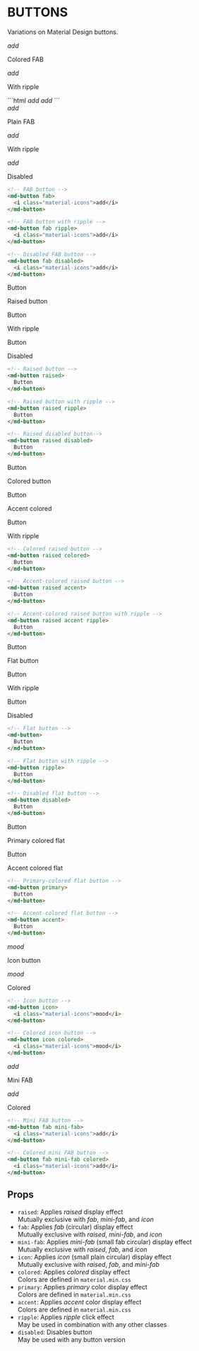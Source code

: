 # BUTTONS

Variations on Material Design buttons.


<div class="mdl-grid">
  <div class="demo-cell mdl-cell mdl-cell--2-col mdl-cell--top mdl-cell--middle">
    <md-button fab colored><i class="material-icons">add</i></md-button>
    <p class="mdl-typography--caption-color-contrast">Colored FAB</p>
  </div>
  <div class="demo-cell mdl-cell mdl-cell--2-col mdl-cell--top mdl-cell--middle">
    <md-button ripple fab colored><i class="material-icons">add</i></md-button>
    <p class="mdl-typography--caption-color-contrast">With ripple</p>
  </div>

</div>
```html
<!-- Colored FAB button -->
<md-button fab colored>
  <i class="material-icons">add</i>
</md-button>

<!-- Colored FAB button with ripple -->
<md-button ripple fab colored>
  <i class="material-icons">add</i>
</md-button>
```

<div class="mdl-grid">
  <div class="demo-cell mdl-cell mdl-cell--2-col mdl-cell--top mdl-cell--middle">
    <md-button fab>
      <i class="material-icons">add</i>
    </md-button>
    <p class="mdl-typography--caption-color-contrast">Plain FAB</p>
  </div>
  <div class="demo-cell mdl-cell mdl-cell--2-col mdl-cell--top mdl-cell--middle">
    <md-button fab ripple>
      <i class="material-icons">add</i>
    </md-button>
    <p class="mdl-typography--caption-color-contrast">With ripple</p>
  </div>
  <div class="demo-cell mdl-cell mdl-cell--2-col mdl-cell--top mdl-cell--middle">
    <md-button fab disabled>
      <i class="material-icons">add</i>
    </md-button>
    <p class="mdl-typography--caption-color-contrast">Disabled</p>
  </div>
</div>

```html
<!-- FAB button -->
<md-button fab>
  <i class="material-icons">add</i>
</md-button>

<!-- FAB button with ripple -->
<md-button fab ripple>
  <i class="material-icons">add</i>
</md-button>

<!-- Disabled FAB button -->
<md-button fab disabled>
  <i class="material-icons">add</i>
</md-button>
```

<div class="mdl-grid">
  <div class="demo-cell mdl-cell mdl-cell--2-col mdl-cell--top mdl-cell--middle">
    <md-button raised>
      Button
    </md-button>
    <p class="mdl-typography--caption-color-contrast">Raised button</p>
  </div>
  <div class="demo-cell mdl-cell mdl-cell--2-col mdl-cell--top mdl-cell--middle">
    <md-button raised ripple>
      Button
    </md-button>
    <p class="mdl-typography--caption-color-contrast">With ripple</p>
  </div>
  <div class="demo-cell mdl-cell mdl-cell--2-col mdl-cell--top mdl-cell--middle">
    <md-button raised disabled>
      Button
    </md-button>
    <p class="mdl-typography--caption-color-contrast">Disabled</p>
  </div>
</div>

```html
<!-- Raised button -->
<md-button raised>
  Button
</md-button>

<!-- Raised button with ripple -->
<md-button raised ripple>
  Button
</md-button>

<!-- Raised disabled button-->
<md-button raised disabled>
  Button
</md-button>
```

<div class="mdl-grid">
  <div class="demo-cell mdl-cell mdl-cell--2-col mdl-cell--top mdl-cell--middle">
    <md-button raised colored>
      Button
    </md-button>
    <p class="mdl-typography--caption-color-contrast">Colored button</p>
  </div>
  <div class="demo-cell mdl-cell mdl-cell--2-col mdl-cell--top mdl-cell--middle">
    <md-button raised accent>
      Button
    </md-button>
    <p class="mdl-typography--caption-color-contrast">Accent colored</p>
  </div>
  <div class="demo-cell mdl-cell mdl-cell--2-col mdl-cell--top mdl-cell--middle">
    <md-button raised accent ripple>
      Button
    </md-button>
    <p class="mdl-typography--caption-color-contrast">With ripple</p>
  </div>
</div>

```html
<!-- Colored raised button -->
<md-button raised colored>
  Button
</md-button>

<!-- Accent-colored raised button -->
<md-button raised accent>
  Button
</md-button>

<!-- Accent-colored raised button with ripple -->
<md-button raised accent ripple>
  Button
</md-button>
```

<div class="mdl-grid">
  <div class="demo-cell mdl-cell mdl-cell--2-col mdl-cell--top mdl-cell--middle">
    <md-button>
      Button
    </md-button>
    <p class="mdl-typography--caption-color-contrast">Flat button</p>
  </div>
  <div class="demo-cell mdl-cell mdl-cell--2-col mdl-cell--top mdl-cell--middle">
    <md-button ripple>
      Button
    </md-button>
    <p class="mdl-typography--caption-color-contrast">With ripple</p>
  </div>
  <div class="demo-cell mdl-cell mdl-cell--2-col mdl-cell--top mdl-cell--middle">
    <md-button disabled>
      Button
    </md-button>
    <p class="mdl-typography--caption-color-contrast">Disabled</p>
  </div>
</div>

```html
<!-- Flat button -->
<md-button>
  Button
</md-button>

<!-- Flat button with ripple -->
<md-button ripple>
  Button
</md-button>

<!-- Disabled flat button -->
<md-button disabled>
  Button
</md-button>
```

<div class="mdl-grid">
  <div class="demo-cell mdl-cell mdl-cell--2-col mdl-cell--top mdl-cell--middle">
    <md-button primary>
      Button
    </md-button>
    <p class="mdl-typography--caption-color-contrast">Primary colored flat</p>
  </div>
  <div class="demo-cell mdl-cell mdl-cell--2-col mdl-cell--top mdl-cell--middle">
    <md-button accent>
      Button
    </md-button>
    <p class="mdl-typography--caption-color-contrast">Accent colored flat</p>
  </div>
</div>

```html
<!-- Primary-colored flat button -->
<md-button primary>
  Button
</md-button>

<!-- Accent-colored flat button -->
<md-button accent>
  Button
</md-button>
```

<div class="mdl-grid">
  <div class="demo-cell mdl-cell mdl-cell--2-col mdl-cell--top mdl-cell--middle">
    <md-button icon>
      <i class="material-icons">mood</i>
    </md-button>
    <p class="mdl-typography--caption-color-contrast">Icon button</p>
  </div>
  <div class="demo-cell mdl-cell mdl-cell--2-col mdl-cell--top mdl-cell--middle">
    <md-button icon colored>
      <i class="material-icons">mood</i>
    </md-button>
    <p class="mdl-typography--caption-color-contrast">Colored</p>
  </div>
</div>

```html
<!-- Icon button -->
<md-button icon>
  <i class="material-icons">mood</i>
</md-button>

<!-- Colored icon button -->
<md-button icon colored>
  <i class="material-icons">mood</i>
</md-button>
```

<div class="mdl-grid">
  <div class="demo-cell mdl-cell mdl-cell--2-col mdl-cell--top mdl-cell--middle">
    <md-button fab mini-fab>
      <i class="material-icons">add</i>
    </md-button>
    <p class="mdl-typography--caption-color-contrast">Mini FAB</p>
  </div>
  <div class="demo-cell mdl-cell mdl-cell--2-col mdl-cell--top mdl-cell--middle">
    <md-button fab mini-fab colored>
      <i class="material-icons">add</i>
    </md-button>
    <p class="mdl-typography--caption-color-contrast">Colored</p>
  </div>
</div>

```html
<!-- Mini FAB button -->
<md-button fab mini-fab>
  <i class="material-icons">add</i>
</md-button>

<!-- Colored mini FAB button -->
<md-button fab mini-fab colored>
  <i class="material-icons">add</i>
</md-button>
```

## Props
- `raised`: Applies _raised_ display effect  
  Mutually exclusive with _fab_, _mini-fab_, and _icon_
- `fab`: Applies _fab_ (circular) display effect  
  Mutually exclusive with _raised_, _mini-fab_, and _icon_
- `mini-fab`: Applies _mini-fab_ (small fab circular) display effect  
  Mutually exclusive with _raised_, _fab_, and _icon_
- `icon`: Applies _icon_ (small plain circular) display effect  
  Mutually exclusive with _raised_, _fab_, and _mini-fab_
- `colored`: Applies _colored_ display effect  
  Colors are defined in `material.min.css`
- `primary`: Applies _primary_ color display effect  
  Colors are defined in `material.min.css`
- `accent`: Applies _accent_ color display effect  
  Colors are defined in `material.min.css`
- `ripple`: Applies _ripple_ click effect  
  May be used in combination with any other classes
- `disabled`: Disables button  
  May be used with any button version
